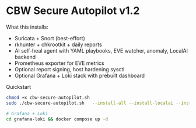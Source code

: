 # CBW Secure Autopilot v1.2

What this installs:
- Suricata + Snort (best-effort)
- rkhunter + chkrootkit + daily reports
- AI self-heal agent with YAML playbooks, EVE watcher, anomaly, LocalAI backend
- Prometheus exporter for EVE metrics
- Optional report signing, host hardening sysctl
- Optional Grafana + Loki stack with prebuilt dashboard

Quickstart
```bash
chmod +x cbw-secure-autopilot.sh
sudo ./cbw-secure-autopilot.sh   --install-all --install-localai --install-exporters --install-hardening   --enable-report-signing --enable-anomaly   --llm-backend localai --run-once

# Grafana + Loki
cd grafana-loki && docker compose up -d
```

